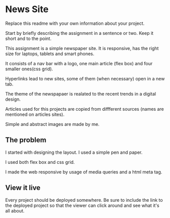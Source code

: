 # News Site

Replace this readme with your own information about your project. 

Start by briefly describing the assignment in a sentence or two. Keep it short and to the point.

This assignment is a simple newspaper site. It is responsive, has the right size for laptops, tablets and smart phones.

It consists of a nav bar with a logo, one main article (flex box) and four smaller ones(css grid).

Hyperlinks lead to new sites, some of them (when necessary) open in a new tab.

The theme of the newspapaer is realated to the recent trends in a digital design.

Articles used for this projects are copied from diffferent sources (names are mentioned on articles sites).

Simple and abstract images are made by me. 

## The problem

I started with designing the layout. I used a simple pen and paper.

I used both flex box and css grid. 

I made the web responsive by usage of media queries and a html meta tag. 

## View it live
Every project should be deployed somewhere. Be sure to include the link to the deployed project so that the viewer can click around and see what it's all about.

